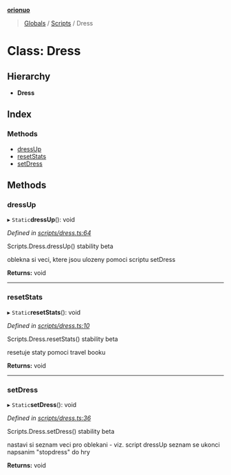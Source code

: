**[orionuo](../README.md)**

> [Globals](../globals.md) / [Scripts](../modules/scripts.md) / Dress

# Class: Dress

## Hierarchy

* **Dress**

## Index

### Methods

* [dressUp](scripts.dress.md#dressup)
* [resetStats](scripts.dress.md#resetstats)
* [setDress](scripts.dress.md#setdress)

## Methods

### dressUp

▸ `Static`**dressUp**(): void

*Defined in [scripts/dress.ts:64](https://github.com/msviha/orionuo/blob/3c173cb/src/scripts/dress.ts#L64)*

Scripts.Dress.dressUp()
stability beta

oblekna si veci, ktere jsou ulozeny pomoci scriptu setDress

**Returns:** void

___

### resetStats

▸ `Static`**resetStats**(): void

*Defined in [scripts/dress.ts:10](https://github.com/msviha/orionuo/blob/3c173cb/src/scripts/dress.ts#L10)*

Scripts.Dress.resetStats()
stability beta

resetuje staty pomoci travel booku

**Returns:** void

___

### setDress

▸ `Static`**setDress**(): void

*Defined in [scripts/dress.ts:36](https://github.com/msviha/orionuo/blob/3c173cb/src/scripts/dress.ts#L36)*

Scripts.Dress.setDress()
stability beta

nastavi si seznam veci pro oblekani - viz. script dressUp
seznam se ukonci napsanim "stopdress" do hry

**Returns:** void
